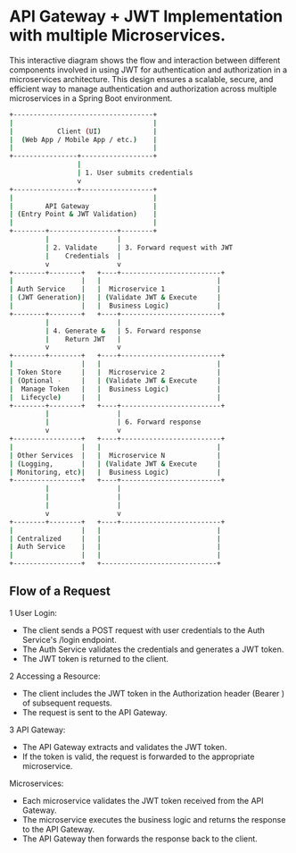# API Gateway + JWT Implementation with multiple Microservices.

This interactive diagram shows the flow and interaction between different components involved in using JWT for authentication and authorization in a microservices architecture. This design ensures a scalable, secure, and efficient way to manage authentication and authorization across multiple microservices in a Spring Boot environment.

```bash
+-----------------------------------+
|                                   |
|           Client (UI)             |
|  (Web App / Mobile App / etc.)    |
|                                   |
+----------------+------------------+
                 |
                 | 1. User submits credentials
                 v
+----------------+------------------+
|                                   |
|        API Gateway                |
| (Entry Point & JWT Validation)    |
|                                   |
+--------+-----------------+--------+
         |                 |
         | 2. Validate     | 3. Forward request with JWT
         |    Credentials  |
         v                 v
+--------+--------+   +----+-------------------------+
|                 |   |                             |
| Auth Service    |   |  Microservice 1             |
| (JWT Generation)|   | (Validate JWT & Execute     |
|                 |   |  Business Logic)            |
+--------+--------+   +----+-------------------------+
         |                 |
         | 4. Generate &   | 5. Forward response
         |    Return JWT   |
         v                 v
+--------+--------+   +----+-------------------------+
|                 |   |                             |
| Token Store     |   |  Microservice 2             |
| (Optional -     |   | (Validate JWT & Execute     |
|  Manage Token   |   |  Business Logic)            |
|  Lifecycle)     |   |                             |
+--------+--------+   +----+-------------------------+
         |                 |
         |                 | 6. Forward response
         v                 v
+-----------------+   +----+-------------------------+
|                 |   |                             |
| Other Services  |   |  Microservice N             |
| (Logging,       |   | (Validate JWT & Execute     |
| Monitoring, etc)|   |  Business Logic)            |
+-----------------+   +----+-------------------------+
         |                 |
         |                 |
         |                 |
         v                 v
+--------+--------+   +----+-------------------------+
|                 |   |                             |
| Centralized     |   |                             |
| Auth Service    |   |                             |
|                 |   |                             |
+-----------------+   +-----------------------------+

```

## Flow of a Request

1 User Login:

- The client sends a POST request with user credentials to the Auth Service's /login endpoint.
- The Auth Service validates the credentials and generates a JWT token.
- The JWT token is returned to the client.

2 Accessing a Resource:

- The client includes the JWT token in the Authorization header (Bearer <token>) of subsequent requests.
- The request is sent to the API Gateway.

3 API Gateway:

- The API Gateway extracts and validates the JWT token.
- If the token is valid, the request is forwarded to the appropriate microservice.


Microservices:

- Each microservice validates the JWT token received from the API Gateway.
- The microservice executes the business logic and returns the response to the API Gateway.
- The API Gateway then forwards the response back to the client.
